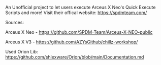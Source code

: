 An Unofficial project to let users execute Arceus X Neo's Quick Execute Scripts and more! Visit their offical website: https://spdmteam.com/

Sources:

Arceus X Neo - https://github.com/SPDM-Team/Arceus-X-NEO-public

Arceus X V3 - https://github.com/AZYsGithub/chillz-workshop/

Used Orion Lib: https://github.com/shlexware/Orion/blob/main/Documentation.md

